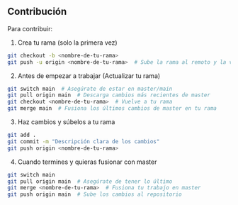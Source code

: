 ## Contribución
Para contribuir:
1. Crea tu rama (solo la primera vez)
 ```bash
git checkout -b <nombre-de-tu-rama>
git push -u origin <nombre-de-tu-rama>  # Sube la rama al remoto y la vincula
   ```


2. Antes de empezar a trabajar (Actualizar tu rama)
 ```bash
git switch main  # Asegúrate de estar en master/main
git pull origin main  # Descarga cambios más recientes de master
git checkout <nombre-de-tu-rama>  # Vuelve a tu rama
git merge main  # Fusiona los últimos cambios de master en tu rama
   ```


3. Haz cambios y súbelos a tu rama
 ```bash
git add .
git commit -m "Descripción clara de los cambios"
git push origin <nombre-de-tu-rama>
 ```

4. Cuando termines y quieras fusionar con master
 ```bash
git switch main
git pull origin main  # Asegúrate de tener lo último
git merge <nombre-de-tu-rama>  # Fusiona tu trabajo en master
git push origin main  # Sube los cambios al repositorio
 ```
